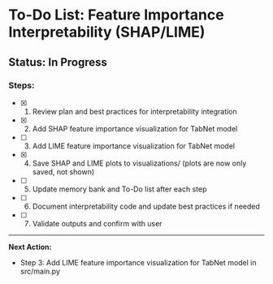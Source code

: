 # To-Do List: Feature Importance Interpretability (SHAP/LIME)

## Status: In Progress


### Steps:
- [x] 1. Review plan and best practices for interpretability integration
- [x] 2. Add SHAP feature importance visualization for TabNet model
- [ ] 3. Add LIME feature importance visualization for TabNet model
- [x] 4. Save SHAP and LIME plots to visualizations/ (plots are now only saved, not shown)
- [ ] 5. Update memory bank and To-Do list after each step
- [ ] 6. Document interpretability code and update best practices if needed
- [ ] 7. Validate outputs and confirm with user

---

**Next Action:**
- Step 3: Add LIME feature importance visualization for TabNet model in src/main.py
